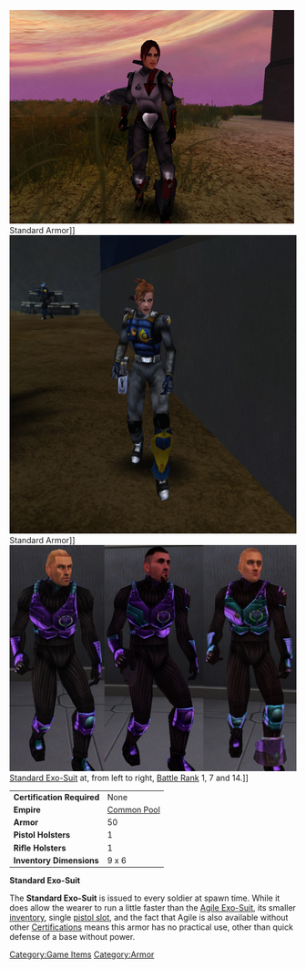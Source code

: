 ![](images/PSScreenShot0317.jpg "fig:PSScreenShot0317.jpg") Standard Armor\]\]
![](images/NCStandardExoSuit.jpg "fig:NCStandardExoSuit.jpg") Standard
Armor\]\] ![](images/VS_Standards.jpg "fig:VS_Standards.jpg") [Standard
Exo-Suit](Standard_Exo-Suit.md) at, from left to right, [Battle
Rank](Battle_Rank.md) 1, 7 and 14.\]\]

|                            |                               |
| -------------------------- | ----------------------------- |
| **Certification Required** | None                          |
| **Empire**                 | [Common Pool](Common_Pool.md) |
| **Armor**                  | 50                            |
| **Pistol Holsters**        | 1                             |
| **Rifle Holsters**         | 1                             |
| **Inventory Dimensions**   | 9 x 6                         |

**Standard Exo-Suit**

The **Standard Exo-Suit** is issued to every soldier at spawn time.
While it does allow the wearer to run a little faster than the [Agile
Exo-Suit](Agile_Exo-Suit.md), its smaller
[inventory](Inventory.md), single [pistol
slot](Holster.md), and the fact that Agile is also available
without other [Certifications](Certifications.md) means this
armor has no practical use, other than quick defense of a base without
power.

[Category:Game Items](Category:Game_Items.md)
[Category:Armor](Category:Armor.md)
